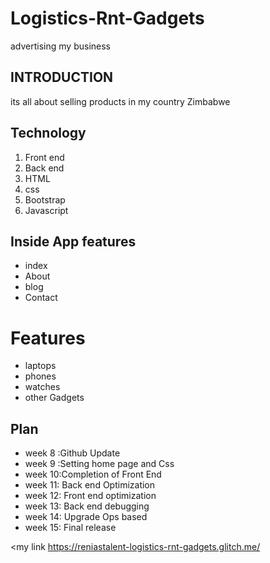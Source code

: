 # Logistics-Rnt-Gadgets
advertising my business

 ## INTRODUCTION
its all about selling products in my country Zimbabwe 


##  Technology
1. Front end
2. Back end 
3. HTML
4. css
5. Bootstrap
6. Javascript

## Inside App features
* index
* About 
* blog
* Contact 

# Features
* laptops
* phones
* watches
* other Gadgets


## Plan 
* week 8 :Github Update
* week 9 :Setting home page and Css
* week 10:Completion of Front End
* week 11: Back end Optimization
* week 12: Front end optimization
* week 13: Back end debugging
* week 14: Upgrade Ops based
* week 15: Final release

<my link https://reniastalent-logistics-rnt-gadgets.glitch.me/
